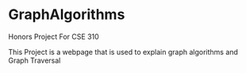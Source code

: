 # GraphAlgorithms
Honors Project For CSE 310


This Project is a webpage that is used to explain graph algorithms and Graph Traversal


